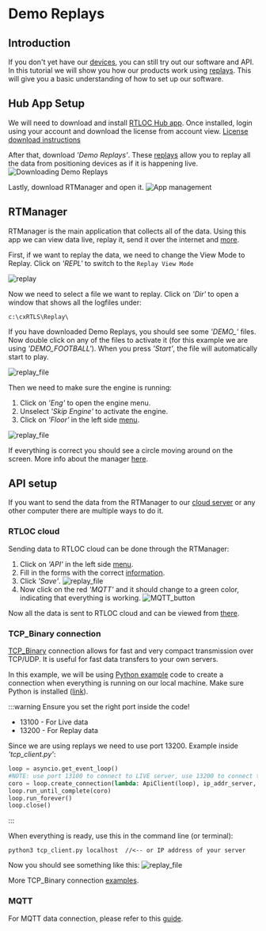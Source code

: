 # Demo Replays

## Introduction
If you don't yet have our [devices](https://rtloc.com/product/), you can still try out our software and API. In this tutorial we will show you how our products work using [replays](../manager/cxRTLS_replay.html#logging). This will give you a basic understanding of how to set up our software.

## Hub App Setup
We will need to download and install [RTLOC Hub app](https://app.rtloc.com/download). Once installed, login using your account and download the license from account view. [License download instructions](../hub/license.html)

After that, download _'Demo Replays'_. These [replays](../manager/cxRTLS_replay.html#logging) allow you to replay all the data from positioning devices as if it is happening live. 
![Downloading Demo Replays](../hub/img/demo.jpg)

Lastly, download RTManager and open it.
![App management](../hub/img/apps.jpg)

## RTManager
RTManager is the main application that collects all of the data. Using this app we can view data live, replay it, send it over the internet and [more](../manager/). 

First, if we want to replay the data, we need to change the View Mode to Replay. Click on _'REPL'_ to switch to the `Replay View Mode`

![replay](./img/repl.jpg)

Now we need to select a file we want to replay. Click on _'Dir'_ to open a window that shows all the logfiles under:
```
c:\cxRTLS\Replay\
```
If you have downloaded Demo Replays, you should see some *'DEMO_'* files. Now double click on any of the files to activate it (for this example we are using _'DEMO_FOOTBALL'_). When you press _'Start'_, the file will automatically start to play.

![replay_file](./img/dir.jpg)

Then we need to make sure the engine is running:
1. Click on _'Eng'_ to open the engine menu.
2. Unselect _'Skip Engine'_ to activate the engine.
3. Click on _'Floor'_ in the left side [menu](../manager/cxRTLS_layout.html#menu).

![replay_file](./img/in_action.jpg)

If everything is correct you should see a circle moving around on the screen. More info about the manager [here](../manager/). 

## API setup

If you want to send the data from the RTManager to our [cloud server](https://app.rtloc.com/) or any other computer there are multiple ways to do it.

### RTLOC cloud

Sending data to RTLOC cloud can be done through the RTManager:
1. Click on _'API'_ in the left side [menu](../manager/cxRTLS_layout.html#menu).
2. Fill in the forms with the correct [information](https://app.rtloc.com/settings/connection).
3. Click _'Save'_.
![replay_file](./img/manager_api.jpg)
4. Now click on the red _'MQTT'_ and it should change to a green color, indicating that everything is working.
![MQTT_button](./img/MQTT_button.jpg)

Now all the data is sent to RTLOC cloud and can be viewed from [there](https://app.rtloc.com/).

### TCP_Binary connection

[TCP_Binary](/api/api_application.html) connection allows for fast and very compact transmission over TCP/UDP. It is useful for fast data transfers to your own servers.

In this example, we will be using [Python example](https://github.com/RT-LOC/API-examples/tree/master/Data%20API/TCP_binary/Python) code to create a connection when everything is running on our local machine. Make sure Python is installed ([link](https://www.python.org/downloads/)). 

:::warning
  Ensure you set the right port inside the code!
* 13100 - For Live data
* 13200 - For Replay data

Since we are using replays we need to use port 13200. Example inside _'tcp_client.py'_:
``` py
loop = asyncio.get_event_loop()
#NOTE: use port 13100 to connect to LIVE server, use 13200 to connect to REPLAY server.
coro = loop.create_connection(lambda: ApiClient(loop), ip_addr_server, 13200)
loop.run_until_complete(coro)
loop.run_forever()
loop.close()
```

:::

When everything is ready, use this in the command line (or terminal):
```
python3 tcp_client.py localhost  //<-- or IP address of your server
```

Now you should see something like this:
![replay_file](./img/console.jpg)

More TCP_Binary connection [examples](https://github.com/RT-LOC/API-examples/tree/master/Data%20API/TCP_binary).

### MQTT

For MQTT data connection, please refer to this [guide](/api/api_conns.html#_2-mqtt-data-connection).


